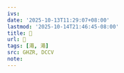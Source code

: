 ```yaml
---
ivs:
date: '2025-10-13T11:29:07+08:00'
lastmod: '2025-10-14T21:46:45-08:00'
title: 󰠍
url: 󰠍
tags: [澠, 澠]
src: GHZR, DCCV
note:
---
```

